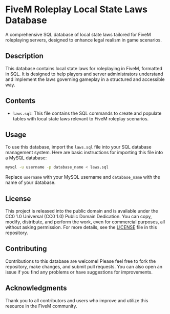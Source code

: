 # FiveM Roleplay Local State Laws Database
A comprehensive SQL database of local state laws tailored for FiveM roleplaying servers, designed to enhance legal realism in game scenarios.

## Description
This database contains local state laws for roleplaying in FiveM, formatted in SQL. It is designed to help players and server administrators understand and implement the laws governing gameplay in a structured and accessible way.

## Contents
- `laws.sql`: This file contains the SQL commands to create and populate tables with local state laws relevant to FiveM roleplay scenarios.

## Usage
To use this database, import the `laws.sql` file into your SQL database management system. Here are basic instructions for importing this file into a MySQL database:

```bash
mysql -u username -p database_name < laws.sql
```
Replace `username` with your MySQL username and `database_name` with the name of your database.

## License
This project is released into the public domain and is available under the CC0 1.0 Universal (CC0 1.0) Public Domain Dedication. You can copy, modify, distribute, and perform the work, even for commercial purposes, all without asking permission. For more details, see the [LICENSE](LICENSE) file in this repository.

## Contributing
Contributions to this database are welcome! Please feel free to fork the repository, make changes, and submit pull requests. You can also open an issue if you find any problems or have suggestions for improvements.

## Acknowledgments
Thank you to all contributors and users who improve and utilize this resource in the FiveM community.
